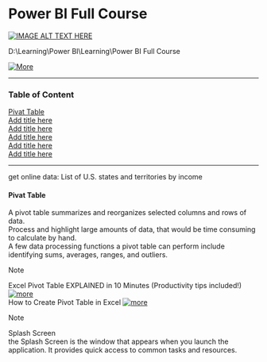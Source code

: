 # Power BI Full Course

[![IMAGE ALT TEXT HERE](https://img.youtube.com/vi/fnA-_iDV_LY/0.jpg)](https://www.youtube.com/watch?v=fnA-_iDV_LY)

D:\Learning\Power BI\Learning\Power BI Full Course

[![More](https://img.shields.io/badge/more-Github-blue.svg)](https://github.com/Johnnyboycurtis/webproject   )

<hr>

### Table of Content   

[Pivat Table](#Pivat-Table)   
[Add title here](#add-title-here)   
[Add title here](#add-title-here)   
[Add title here](#add-title-here)   
[Add title here](#add-title-here)   
[Add title here](#add-title-here)   


<hr>

get online data: List of U.S. states and territories by income 

#### Pivat Table

A pivot table summarizes and reorganizes selected columns and rows of data.   
Process and highlight large amounts of data, that would be time consuming to calculate by hand.   
A few data processing functions a pivot table can perform include identifying sums, averages, ranges, and outliers.

> [!NOTE]  
>Excel Pivot Table EXPLAINED in 10 Minutes (Productivity tips included!)
[![more](https://img.shields.io/badge/more-youtube-green.svg)](https://www.youtube.com/watch?v=UsdedFoTA68&t=115s)   
> How to Create Pivot Table in Excel [![more](https://img.shields.io/badge/more-youtube-green.svg)](https://www.youtube.com/watch?v=PdJzy956wo4) 


> [!NOTE]  
> Splash Screen   
the Splash Screen is the window that appears when you launch the application. It provides quick access to common tasks and resources.























